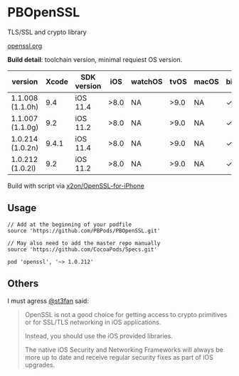 # PBOpenSSL

TLS/SSL and crypto library

[openssl.org](https://www.openssl.org)

**Build detail**: toolchain version, minimal requiest OS version.

| version          | Xcode | SDK version           | iOS  | watchOS | tvOS | macOS | bitcode |
| ---------------- | ----- | --------------------- | ---- | ------- | ---- | ----- | ------- |
| 1.1.008 (1.1.0h) | 9.4   | iOS 11.4              | >8.0 | NA      | >9.0 | NA    | ✓       |
| 1.1.007 (1.1.0g) | 9.2   | iOS 11.2              | >8.0 | NA      | >9.0 | NA    | ✓       |
| 1.0.214 (1.0.2n) | 9.4.1 | iOS 11.4              | >8.0 | NA      | >9.0 | NA    | ✓       |
| 1.0.212 (1.0.2l) | 9.2   | iOS 11.2              | >8.0 | NA      | >9.0 | NA    | ✓       |

Build with script via [x2on/OpenSSL-for-iPhone](https://github.com/x2on/OpenSSL-for-iPhone)

## Usage

```
// Add at the beginning of your podfile
source 'https://github.com/PBPods/PBOpenSSL.git'

// May also need to add the master repo manually
source 'https://github.com/CocoaPods/Specs.git'

pod 'openssl', '~> 1.0.212'
```

## Others

I must agress [@st3fan](https://github.com/st3fan/ios-openssl) said:

> OpenSSL is not a good choice for getting access to crypto primitives or for SSL/TLS networking in iOS applications.
>
> Instead, you should use the iOS provided libraries.
>
> The native iOS Security and Networking Frameworks will always be more up to date and receive regular security fixes as part of iOS upgrades.
